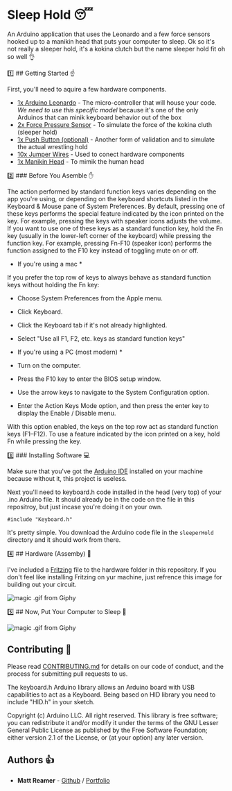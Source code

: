 # Sleep Hold :sleeping:

An Arduino application that uses the Leonardo and a few force sensors hooked up to a manikin head that puts your computer to sleep. Ok so it's not really a sleeper hold, it's a kokina clutch but the name sleeper hold fit oh so well :ok_hand:

:one: ## Getting Started :point_up:

First, you'll need to aquire a few hardware components.

* [1x Arduino Leonardo](https://www.sparkfun.com/products/11286) - The micro-controller that will house your code. *We need to use this specific model* because it's one of the only Arduinos that can minik keyboard behavior out of the box
* [2x Force Pressure Sensor](https://www.sparkfun.com/products/11207) - To simulate the force of the kokina cluth (sleeper hold)
* [1x Push Button (optional)](https://www.sparkfun.com/products/10439) - Another form of validation and to simulate the actual wrestling hold
* [10x Jumper Wires](https://www.sparkfun.com/products/9194) - Used to conect hardware components
* [1x Manikin Head](https://www.amazon.com/Wrisky-Styrofoam-Mannequin-Manikin-Glasses/dp/B01HUVPXIK/ref=sr_1_sc_2?s=arts-crafts&ie=UTF8&qid=1480269767&sr=1-2-spell&keywords=male+manakin+head) - To mimik the human head

:two: ### Before You Asemble :raised_hand:

The action performed by standard function keys varies depending on the app you're using, or depending on the keyboard shortcuts listed in the Keyboard & Mouse pane of System Preferences. By default, pressing one of these keys performs the special feature indicated by the icon printed on the key. For example, pressing the keys with speaker icons adjusts the volume. If you want to use one of these keys as a standard function key, hold the Fn key (usually in the lower-left corner of the keyboard) while pressing the function key. For example, pressing Fn-F10 (speaker icon) performs the function assigned to the F10 key instead of toggling mute on or off.

* If you're using a mac *

If you prefer the top row of keys to always behave as standard function keys without holding the Fn key:

* Choose System Preferences from the Apple menu.
* Click Keyboard.
* Click the Keyboard tab if it's not already highlighted.
* Select "Use all F1, F2, etc. keys as standard function keys"


* If you're using a PC (most modern) *

* Turn on the computer.
* Press the F10 key to enter the BIOS setup window.
* Use the arrow keys to navigate to the System Configuration option.
* Enter the Action Keys Mode option, and then press the enter key to display the Enable / Disable menu.

With this option enabled, the keys on the top row act as standard function keys (F1–F12). To use a feature indicated by the icon printed on a key, hold Fn while pressing the key.


:three: ### Installing Software :computer:

Make sure that you've got the [Arduino IDE](https://www.arduino.cc/en/Main/Software) installed on your machine because without it, this project is useless.

Next you'll need to keyboard.h code installed in the head (very top) of your .ino Arduino file. It should already be in the code on the file in this repositroy, but just incase you're doing it on your own.

```
#include "Keyboard.h"
```

It's pretty simple. You download the Arduino code file in the ``` sleeperHold ``` directory and it should work from there.


:four: ## Hardware (Assemby) :electric_plug:

I've included a [Fritzing](http://fritzing.org/home/) file to the hardware folder in this repository. If you don't feel like installing Fritzing on yur machine, just refrence this image for building out your circuit.

![magic .gif from Giphy](http://i.giphy.com/11mZ7LKLGhkwaA.gif)

:five: ## Now, Put Your Computer to Sleep :tada:

![magic .gif from Giphy](http://i.giphy.com/11mZ7LKLGhkwaA.gif)

## Contributing :pray:

Please read [CONTRIBUTING.md](https://gist.github.com/PurpleBooth/b24679402957c63ec426) for details on our code of conduct, and the process for submitting pull requests to us.

The keyboard.h Arduino library allows an Arduino board with USB capabilities to act as a Keyboard. Being based on HID library you need to include "HID.h" in your sketch.

Copyright (c) Arduino LLC. All right reserved.
This library is free software; you can redistribute it and/or modify it under the terms of the GNU Lesser General Public License as published by the Free Software Foundation; either version 2.1 of the License, or (at your option) any later version.

<!-- ## Versioning :memo: -->

## Authors :thumbsup:

* **Matt Reamer** - [Github](https://github.com/iamtheream) / [Portfolio](https://iamtheream.io)

<!-- ## License :page_with_curl:

This project is licensed under the MIT License - see the [LICENSE.md](LICENSE.md) file for details -->

